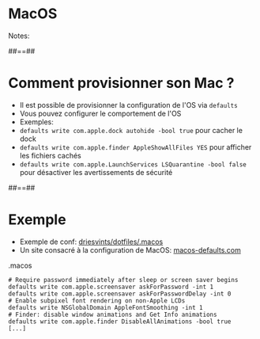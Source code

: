 <!-- .slide: class="transition bg-green" -->
# MacOS

Notes:

##==##
<!-- .slide: -->
# Comment provisionner son Mac ?

- Il est possible de provisionner la configuration de l'OS via `defaults`
- Vous pouvez configurer le comportement de l'OS
- Exemples: 
- `defaults write com.apple.dock autohide -bool true` pour cacher le dock
- `defaults write com.apple.finder AppleShowAllFiles YES` pour afficher les fichiers cachés
- `defaults write com.apple.LaunchServices LSQuarantine -bool false` pour désactiver les avertissements de sécurité
<!-- .element: class="list-fragment" -->

##==##
<!-- .slide: -->
# Exemple

- Exemple de conf: [driesvints/dotfiles/.macos](https://github.com/driesvints/dotfiles/blob/main/.macos)
- Un site consacré à la configuration de MacOS: [macos-defaults.com](https://macos-defaults.com/)

.macos
```shell
# Require password immediately after sleep or screen saver begins
defaults write com.apple.screensaver askForPassword -int 1
defaults write com.apple.screensaver askForPasswordDelay -int 0
# Enable subpixel font rendering on non-Apple LCDs
defaults write NSGlobalDomain AppleFontSmoothing -int 1
# Finder: disable window animations and Get Info animations
defaults write com.apple.finder DisableAllAnimations -bool true
[...]
```

